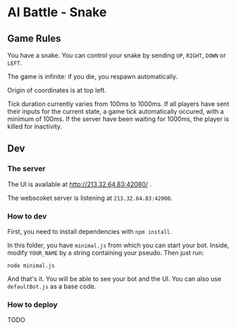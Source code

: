 
# AI Battle - Snake

## Game Rules

You have a snake. You can control your snake by sending `UP`, `RIGHT`, `DOWN` or `LEFT`.

The game is infinite: if you die, you respawn automatically.

Origin of coordinates is at top left.

Tick duration currently varies from 100ms to 1000ms. If all players have sent their inputs for the current state,
a game tick automatically occured, with a minimum of 100ms. If the server have been waiting for 1000ms, the player
is killed for inactivity.

## Dev

### The server

The UI is available at http://213.32.64.83:42080/ .

The webscoket server is listening at `213.32.64.83:42000`.

### How to dev

First, you need to install dependencies with `npm install`.

In this folder, you have `minimal.js` from which you can start your bot. Inside, modify `YOUR_NAME` by a string containing your pseudo.
Then just run:

```node minimal.js```

And that's it. You will be able to see your bot and the UI. You can also use `defaultBot.js` as a base code.

### How to deploy

TODO
